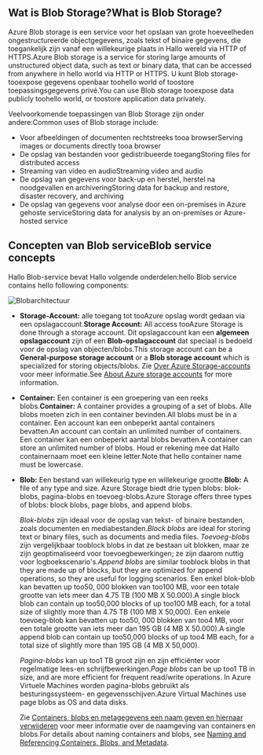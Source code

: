 ## <a name="what-is-blob-storage"></a><span data-ttu-id="f5931-101">Wat is Blob Storage?</span><span class="sxs-lookup"><span data-stu-id="f5931-101">What is Blob Storage?</span></span>
<span data-ttu-id="f5931-102">Azure Blob storage is een service voor het opslaan van grote hoeveelheden ongestructureerde objectgegevens, zoals tekst of binaire gegevens, die toegankelijk zijn vanaf een willekeurige plaats in Hallo wereld via HTTP of HTTPS.</span><span class="sxs-lookup"><span data-stu-id="f5931-102">Azure Blob storage is a service for storing large amounts of unstructured object data, such as text or binary data, that can be accessed from anywhere in hello world via HTTP or HTTPS.</span></span> <span data-ttu-id="f5931-103">U kunt Blob storage-tooexpose gegevens openbaar toohello world of toostore toepassingsgegevens privé.</span><span class="sxs-lookup"><span data-stu-id="f5931-103">You can use Blob storage tooexpose data publicly toohello world, or toostore application data privately.</span></span>

<span data-ttu-id="f5931-104">Veelvoorkomende toepassingen van Blob Storage zijn onder andere:</span><span class="sxs-lookup"><span data-stu-id="f5931-104">Common uses of Blob storage include:</span></span>

* <span data-ttu-id="f5931-105">Voor afbeeldingen of documenten rechtstreeks tooa browser</span><span class="sxs-lookup"><span data-stu-id="f5931-105">Serving images or documents directly tooa browser</span></span>
* <span data-ttu-id="f5931-106">De opslag van bestanden voor gedistribueerde toegang</span><span class="sxs-lookup"><span data-stu-id="f5931-106">Storing files for distributed access</span></span>
* <span data-ttu-id="f5931-107">Streaming van video en audio</span><span class="sxs-lookup"><span data-stu-id="f5931-107">Streaming video and audio</span></span>
* <span data-ttu-id="f5931-108">De opslag van gegevens voor back-up en herstel, herstel na noodgevallen en archivering</span><span class="sxs-lookup"><span data-stu-id="f5931-108">Storing data for backup and restore, disaster recovery, and archiving</span></span>
* <span data-ttu-id="f5931-109">De opslag van gegevens voor analyse door een on-premises in Azure gehoste service</span><span class="sxs-lookup"><span data-stu-id="f5931-109">Storing data for analysis by an on-premises or Azure-hosted service</span></span>

## <a name="blob-service-concepts"></a><span data-ttu-id="f5931-110">Concepten van Blob service</span><span class="sxs-lookup"><span data-stu-id="f5931-110">Blob service concepts</span></span>
<span data-ttu-id="f5931-111">Hallo Blob-service bevat Hallo volgende onderdelen:</span><span class="sxs-lookup"><span data-stu-id="f5931-111">hello Blob service contains hello following components:</span></span>

![Blobarchitectuur](./media/storage-blob-concepts-include/blob1.png)

* <span data-ttu-id="f5931-113">**Storage-Account:** alle toegang tot tooAzure opslag wordt gedaan via een opslagaccount.</span><span class="sxs-lookup"><span data-stu-id="f5931-113">**Storage Account:** All access tooAzure Storage is done through a storage account.</span></span> <span data-ttu-id="f5931-114">Dit opslagaccount kan een **algemeen opslagaccount** zijn of een **Blob-opslagaccount** dat speciaal is bedoeld voor de opslag van objecten/blobs.</span><span class="sxs-lookup"><span data-stu-id="f5931-114">This storage account can be a **General-purpose storage account** or a **Blob storage account** which is specialized for storing objects/blobs.</span></span> <span data-ttu-id="f5931-115">Zie [Over Azure Storage-accounts](../articles/storage/common/storage-create-storage-account.md) voor meer informatie.</span><span class="sxs-lookup"><span data-stu-id="f5931-115">See [About Azure storage accounts](../articles/storage/common/storage-create-storage-account.md) for more information.</span></span>
* <span data-ttu-id="f5931-116">**Container:** Een container is een groepering van een reeks blobs.</span><span class="sxs-lookup"><span data-stu-id="f5931-116">**Container:** A container provides a grouping of a set of blobs.</span></span> <span data-ttu-id="f5931-117">Alle blobs moeten zich in een container bevinden.</span><span class="sxs-lookup"><span data-stu-id="f5931-117">All blobs must be in a container.</span></span> <span data-ttu-id="f5931-118">Een account kan een onbeperkt aantal containers bevatten.</span><span class="sxs-lookup"><span data-stu-id="f5931-118">An account can contain an unlimited number of containers.</span></span> <span data-ttu-id="f5931-119">Een container kan een onbeperkt aantal blobs bevatten.</span><span class="sxs-lookup"><span data-stu-id="f5931-119">A container can store an unlimited number of blobs.</span></span> <span data-ttu-id="f5931-120">Houd er rekening mee dat Hallo containernaam moet een kleine letter.</span><span class="sxs-lookup"><span data-stu-id="f5931-120">Note that hello container name must be lowercase.</span></span>
* <span data-ttu-id="f5931-121">**Blob:** Een bestand van willekeurig type en willekeurige grootte.</span><span class="sxs-lookup"><span data-stu-id="f5931-121">**Blob:** A file of any type and size.</span></span> <span data-ttu-id="f5931-122">Azure Storage biedt drie typen blobs: blok-blobs, pagina-blobs en toevoeg-blobs.</span><span class="sxs-lookup"><span data-stu-id="f5931-122">Azure Storage offers three types of blobs: block blobs, page blobs, and append blobs.</span></span>
  
    <span data-ttu-id="f5931-123">*Blok-blobs* zijn ideaal voor de opslag van tekst- of binaire bestanden, zoals documenten en mediabestanden.</span><span class="sxs-lookup"><span data-stu-id="f5931-123">*Block blobs* are ideal for storing text or binary files, such as documents and media files.</span></span> <span data-ttu-id="f5931-124">*Toevoeg-blobs* zijn vergelijkbaar tooblock blobs in dat ze bestaan uit blokken, maar ze zijn geoptimaliseerd voor toevoegbewerkingen; ze zijn daarom nuttig voor logboekscenario's.</span><span class="sxs-lookup"><span data-stu-id="f5931-124">*Append blobs* are similar tooblock blobs in that they are made up of blocks, but they are optimized for append operations, so they are useful for logging scenarios.</span></span> <span data-ttu-id="f5931-125">Een enkel blok-blob kan bevatten up too50, 000 blokken van too100 MB, voor een totale grootte van iets meer dan 4.75 TB (100 MB X 50.000).</span><span class="sxs-lookup"><span data-stu-id="f5931-125">A single block blob can contain up too50,000 blocks of up too100 MB each, for a total size of slightly more than 4.75 TB (100 MB X 50,000).</span></span> <span data-ttu-id="f5931-126">Een enkele toevoeg-blob kan bevatten up too50, 000 blokken van too4 MB, voor een totale grootte van iets meer dan 195 GB (4 MB X 50.000).</span><span class="sxs-lookup"><span data-stu-id="f5931-126">A single append blob can contain up too50,000 blocks of up too4 MB each, for a total size of slightly more than 195 GB (4 MB X 50,000).</span></span>
  
    <span data-ttu-id="f5931-127">*Pagina-blobs* kan up too1 TB groot zijn en zijn efficiënter voor regelmatige lees-en schrijfbewerkingen.</span><span class="sxs-lookup"><span data-stu-id="f5931-127">*Page blobs* can be up too1 TB in size, and are more efficient for frequent read/write operations.</span></span> <span data-ttu-id="f5931-128">In Azure Virtuele Machines worden pagina-blobs gebruikt als besturingssysteem- en gegevensschijven.</span><span class="sxs-lookup"><span data-stu-id="f5931-128">Azure Virtual Machines use page blobs as OS and data disks.</span></span>
  
    <span data-ttu-id="f5931-129">Zie [Containers, blobs en metagegevens een naam geven en hiernaar verwijderen](/rest/api/storageservices/Naming-and-Referencing-Containers--Blobs--and-Metadata) voor meer informatie over de naamgeving van containers en blobs.</span><span class="sxs-lookup"><span data-stu-id="f5931-129">For details about naming containers and blobs, see [Naming and Referencing Containers, Blobs, and Metadata](/rest/api/storageservices/Naming-and-Referencing-Containers--Blobs--and-Metadata).</span></span>

